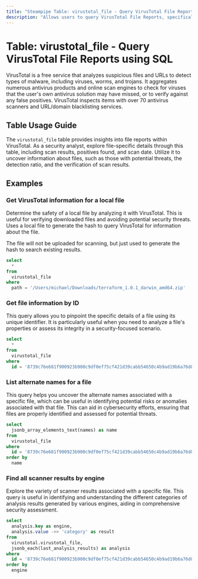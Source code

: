 ```yaml
---
title: "Steampipe Table: virustotal_file - Query VirusTotal File Reports using SQL"
description: "Allows users to query VirusTotal File Reports, specifically the detailed file scan reports, providing insights into file's safety information."
---
```


# Table: virustotal_file - Query VirusTotal File Reports using SQL

VirusTotal is a free service that analyzes suspicious files and URLs to detect types of malware, including viruses, worms, and trojans. It aggregates numerous antivirus products and online scan engines to check for viruses that the user's own antivirus solution may have missed, or to verify against any false positives. VirusTotal inspects items with over 70 antivirus scanners and URL/domain blacklisting services.

## Table Usage Guide

The `virustotal_file` table provides insights into file reports within VirusTotal. As a security analyst, explore file-specific details through this table, including scan results, positives found, and scan date. Utilize it to uncover information about files, such as those with potential threats, the detection ratio, and the verification of scan results.

## Examples

### Get VirusTotal information for a local file
Determine the safety of a local file by analyzing it with VirusTotal. This is useful for verifying downloaded files and avoiding potential security threats.
Uses a local file to generate the hash to query VirusTotal for information
about the file.

The file will not be uploaded for scanning, but just used to generate the hash
to search existing results.


```sql
select
  *
from
  virustotal_file
where
  path = '/Users/michael/Downloads/terraform_1.0.1_darwin_amd64.zip'
```

### Get file information by ID
This query allows you to pinpoint the specific details of a file using its unique identifier. It is particularly useful when you need to analyze a file's properties or assess its integrity in a security-focused scenario.

```sql
select
  *
from
  virustotal_file
where
  id = '8739c76e681f900923b900c9df0ef75cf421d39cabb54650c4b9ad19b6a76d85'
```

### List alternate names for a file
This query helps you uncover the alternate names associated with a specific file, which can be useful in identifying potential risks or anomalies associated with that file. This can aid in cybersecurity efforts, ensuring that files are properly identified and assessed for potential threats.

```sql
select
  jsonb_array_elements_text(names) as name
from
  virustotal_file
where
  id = '8739c76e681f900923b900c9df0ef75cf421d39cabb54650c4b9ad19b6a76d85'
order by
  name
```

### Find all scanner results by engine
Explore the variety of scanner results associated with a specific file. This query is useful in identifying and understanding the different categories of analysis results generated by various engines, aiding in comprehensive security assessment.

```sql
select
  analysis.key as engine,
  analysis.value ->> 'category' as result
from
  virustotal.virustotal_file,
  jsonb_each(last_analysis_results) as analysis
where
  id = '8739c76e681f900923b900c9df0ef75cf421d39cabb54650c4b9ad19b6a76d85'
order by
  engine
```